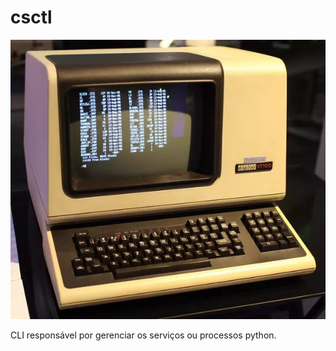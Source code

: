 # csctl

![Capa](assets/terminal-4.jpeg)

CLI responsável por gerenciar os serviços ou processos python.
